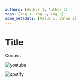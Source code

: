 ```yaml
---
authors: [Author 1, Author 2]
tags: [Tag 1, Tag 2, Tag 3]
some_metadata: [Value 1, Value 2]
---
```


# Title

Content

![youtube](YOUTUBE_LINK)

![spotify](SPOTIFY_LINK)
